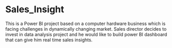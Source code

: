 # Sales_Insight

This is a Power BI project based on a computer hardware business which is facing challenges in dynamically changing market. Sales director decides to invest in data analysis project and he would like to build power BI dashboard that can give him real time sales insights. 
